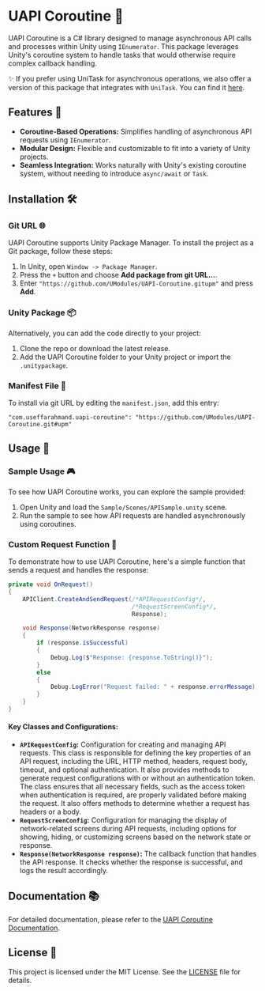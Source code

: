 # UAPI Coroutine 🚀
UAPI Coroutine is a C# library designed to manage asynchronous API calls and processes within Unity using `IEnumerator`. This package leverages Unity's coroutine system to handle tasks that would otherwise require complex callback handling.

✨ If you prefer using UniTask for asynchronous operations, we also offer a version of this package that integrates with `UniTask`. You can find it [here](https://github.com/UModules/UAPI).

## Features 🌟
* **Coroutine-Based Operations:** Simplifies handling of asynchronous API requests using `IEnumerator`.
* **Modular Design:** Flexible and customizable to fit into a variety of Unity projects.
* **Seamless Integration:** Works naturally with Unity's existing coroutine system, without needing to introduce `async/await` or `Task`.

## Installation 🛠️
### Git URL 🌐
UAPI Coroutine supports Unity Package Manager. To install the project as a Git package, follow these steps:
1. In Unity, open `Window -> Package Manager`.
2. Press the `+` button and choose **Add package from git URL...**.
3. Enter `"https://github.com/UModules/UAPI-Coroutine.gitupm"` and press **Add**.

### Unity Package 📦
Alternatively, you can add the code directly to your project:
1. Clone the repo or download the latest release.
2. Add the UAPI Coroutine folder to your Unity project or import the `.unitypackage`.

### Manifest File 📄
To install via git URL by editing the `manifest.json`, add this entry:

`"com.useffarahmand.uapi-coroutine": "https://github.com/UModules/UAPI-Coroutine.git#upm"`

## Usage 📖
### Sample Usage 🎮
To see how UAPI Coroutine works, you can explore the sample provided:
1. Open Unity and load the `Sample/Scenes/APISample.unity` scene.
2. Run the sample to see how API requests are handled asynchronously using coroutines.

### Custom Request Function 🔧
To demonstrate how to use UAPI Coroutine, here's a simple function that sends a request and handles the response:
```C#
private void OnRequest()
{
    APIClient.CreateAndSendRequest(/*APIRequestConfig*/,
                                   /*RequestScreenConfig*/,
                                   Response);

    void Response(NetworkResponse response)
    {
        if (response.isSuccessful)
        {
            Debug.Log($"Response: {response.ToString()}");
        }
        else
        {
            Debug.LogError("Request failed: " + response.errorMessage);
        }
    }
}
```
#### Key Classes and Configurations:
- **`APIRequestConfig`:** Configuration for creating and managing API requests. This class is responsible for defining the key properties of an API request, including the URL, HTTP method, headers, request body, timeout, and optional authentication. It also provides methods to generate request configurations with or without an authentication token. The class ensures that all necessary fields, such as the access token when authentication is required, are properly validated before making the request. It also offers methods to determine whether a request has headers or a body.
- **`RequestScreenConfig`:** Configuration for managing the display of network-related screens during API requests, including options for showing, hiding, or customizing screens based on the network state or response.
- **`Response(NetworkResponse response)`:** The callback function that handles the API response. It checks whether the response is successful, and logs the result accordingly.

## Documentation 📚
For detailed documentation, please refer to the [UAPI Coroutine Documentation](https://github.com/UModules/UAPI-Coroutine/wiki).

## License 📝
This project is licensed under the MIT License. See the [LICENSE](https://github.com/UModules/UAPI-Coroutine/blob/main/LICENSE) file for details.

